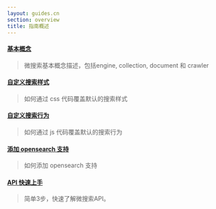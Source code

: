 ```yaml
---
layout: guides.cn
section: overview
title: 指南概述
---
```


#### [基本概念][concept]
> 微搜索基本概念描述，包括engine, collection, document 和 crawler

#### [自定义搜索样式][custom-styles]
> 如何通过 css 代码覆盖默认的搜索样式

#### [自定义搜索行为][custom-search]
> 如何通过 js 代码覆盖默认的搜索行为

#### [添加 opensearch 支持][opensearch]
> 如何添加 opensearch 支持

#### [API 快速上手][api-quickstart]
> 简单3步，快速了解微搜索API。

[concept]:/guides/concept.html
[custom-styles]:/guides/custom-styles.html
[custom-search]:/guides/custom-search.html
[opensearch]:/guides/opensearch.html
[api-quickstart]:/guides/api-quickstart.html
